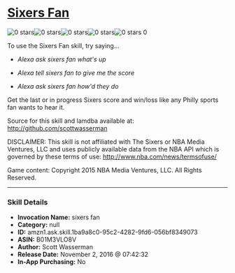 # [Sixers Fan](http://alexa.amazon.com/#skills/amzn1.ask.skill.1ba9a8c0-95c2-4282-9fd6-056bf8349073)
![0 stars](../../images/ic_star_border_black_18dp_1x.png)![0 stars](../../images/ic_star_border_black_18dp_1x.png)![0 stars](../../images/ic_star_border_black_18dp_1x.png)![0 stars](../../images/ic_star_border_black_18dp_1x.png)![0 stars](../../images/ic_star_border_black_18dp_1x.png) 0

To use the Sixers Fan skill, try saying...

* *Alexa ask sixers fan what's up*

* *Alexa tell sixers fan to give me the score*

* *Alexa ask sixers fan how'd they do*

Get the last or in progress Sixers score and win/loss like any Philly sports fan wants to hear it.

Source for this skill and lamdba available at:
http://github.com/scottwasserman

DISCLAIMER: This skill is not affiliated with The Sixers or NBA Media Ventures, LLC and uses publicly available data from the NBA API which is governed by these terms of use: http://www.nba.com/news/termsofuse/

Game content: Copyright 2015 NBA Media Ventures, LLC. All Rights Reserved.

***

### Skill Details

* **Invocation Name:** sixers fan
* **Category:** null
* **ID:** amzn1.ask.skill.1ba9a8c0-95c2-4282-9fd6-056bf8349073
* **ASIN:** B01M3VLO8V
* **Author:** Scott Wasserman
* **Release Date:** November 2, 2016 @ 07:42:32
* **In-App Purchasing:** No
